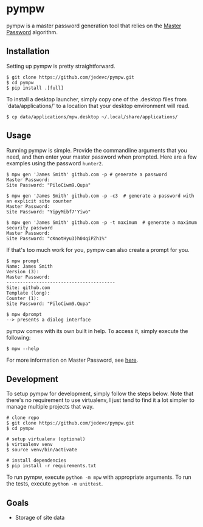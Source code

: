 # pympw

pympw is a master password generation tool that relies on the [Master
Password](https://github.com/Lyndir/MasterPassword) algorithm.

## Installation

Setting up pympw is pretty straightforward.

	$ git clone https://github.com/jedevc/pympw.git
	$ cd pympw
	$ pip install .[full]

To install a desktop launcher, simply copy one of the .desktop files from
`data/applications/' to a location that your desktop environment will read.

	$ cp data/applications/mpw.desktop ~/.local/share/applications/

## Usage

Running pympw is simple. Provide the commandline arguments that you need, and
then enter your master password when prompted. Here are a few examples using
the password `hunter2`.

	$ mpw gen 'James Smith' github.com -p # generate a password
	Master Password:
	Site Password: "PiloCiwm9.Qupa"

	$ mpw gen 'James Smith' github.com -p -c3  # generate a password with an explicit site counter
	Master Password:
	Site Password: "YipyMibf7'Yiwo"

	$ mpw gen 'James Smith' github.com -p -t maximum  # generate a maximum security password
	Master Password:
	Site Password: "cKnotHyu3)h04qiPZh1%"

If that's too much work for you, pympw can also create a prompt for you.

	$ mpw prompt
	Name: James Smith
	Version (3):
	Master Password:
	----------------------------------------
	Site: github.com
	Template (long):
	Counter (1):
	Site Password: "PiloCiwm9.Qupa"

	$ mpw dprompt
	--> presents a dialog interface

pympw comes with its own built in help. To access it, simply execute the
following:

	$ mpw --help

For more information on Master Password, see [here](http://masterpasswordapp.com/).

## Development

To setup pympw for development, simply follow the steps below. Note that
there's no requirement to use virtualenv, I just tend to find it a lot simpler
to manage multiple projects that way.

	# clone repo
	$ git clone https://github.com/jedevc/pympw.git
	$ cd pympw

	# setup virtualenv (optional)
	$ virtualenv venv
	$ source venv/bin/activate

	# install dependencies
	$ pip install -r requirements.txt

To run pympw, execute ```python -m mpw``` with appropriate arguments.
To run the tests, execute ```python -m unittest```.

## Goals

- Storage of site data
